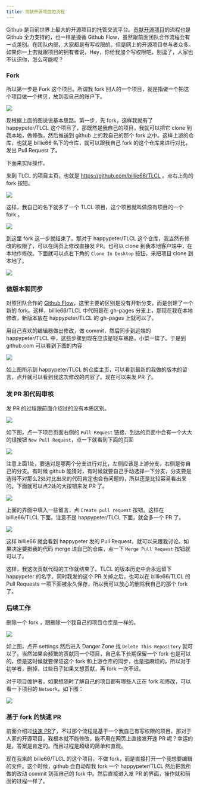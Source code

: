 ```yaml
---
title: 贡献开源项目的流程
---
```


Github 是目前世界上最大的开源项目的托管交流平台。[贡献开源项目](https://guides.github.com/activities/contributing-to-open-source/)的流程也是 Github 全力支持的，也一样是遵循 Github Flow，虽然跟前面团队合作流程会有一点差别。在团队内部，大家都是有写权限的。但是网上的开源项目参与者众多。如果你一上去就跟项目的拥有者说，Hey，你给我加个写权限吧，别逗了，人家也不认识你，怎么可能呢？


### Fork

所以第一步是 Fork 这个项目。所谓我 fork 别人的一个项目，就是指做一个把这个项目做一个拷贝，放到我自己的账户下。

![](images/flow_fork/flow.png)

现根据上面的图说说基本思路。第一步，先 fork，这样我就有了 happypeter/TLCL 这个项目了，那既然是我自己的项目，我就可以把它 clone 到我本地，做修改，然后推送到 github 上的我自己的那个 fork 之中。这样上游的仓库，也就是 billie66 名下的仓库，就可以跟我自己 fork 的这个仓库来进行对比，发出 Pull Request 了。

下面来实际操作。

来到 TLCL 的项目主页，也就是 <https://github.com/billie66/TLCL> 。点右上角的 fork 按钮。

![](images/flow_fork/fork.png)

这样，我自己的名下就多了一个 TLCL 项目，这个项目就叫做原有项目的一个 fork 。

![](images/flow_fork/my_fork.png)

到这里 fork 这一步就结束了。那对于 happypeter/TLCL 这个仓库，我当然有修改的权限了，可以在网页上修改直接发 PR。也可以 clone 到我本地客户端中，在本地作修改。下面就可以点右下角的 `Clone In Desktop` 按钮，来把项目 clone 到本地了。

![](images/flow_fork/cloning.png)

### 做版本和同步

对照团队合作的 [Github Flow](http://gitbeijing.com/flow/)，这里主要的区别是没有开新分支，而是创建了一个新的 fork。这样，billie66/TLCL 中代码是在 gh-pages 分支上，那现在我在本地修改，新版本放在 happypeter/TLCL 的 gh-pages 上就可以了。

用自己喜欢的编辑器做出修改，做 commit，然后同步到远端的 happypeter/TLCL 中，这些步骤到现在应该是轻车熟路，小菜一碟了。于是到 github.com 可以看到下图的内容

![](images/flow_fork/my_commit.png)

如上图所示到 happypeter/TLCL 的仓库主页，可以看到最新的我做的版本的留言，点开就可以看到我这次修改的内容了。现在可以来发 PR 了。

### 发 PR 和代码审核

发 PR 的过程跟前面介绍过的没有本质区别。

![](images/flow_fork/new_pr.png)

如下图，点一下项目页面右侧的 `Pull Request` 链接，到达的页面中会有一个大大的绿按钮 `New Pull Request`，点一下就看到下面的页面

![](images/flow_fork/new_pr_view.png)

注意上面1处，要选对是哪两个分支进行对比，左侧应该是上游分支，右侧是你自己的分支。有时候 github 能猜对，有时候就要自己手动选择一下分支，分支要是选得不对那么2处对比出来的代码肯定也会有问题的，所以还是比较容易看出来的。下面就可以点2处的大按钮来发 PR 了。

![](images/flow_fork/pr_msg.png)

上面的界面中填入一些留言，点 `Create pull request` 按钮。这样在 billie66/TLCL 下面，注意不是 happypeter/TLCL 下面，就会多一个 PR 了。 

![](images/flow_fork/final_pr.png)


这样 billie66 就会看到 happypeter 发的 Pull Request，就可以来跟我讨论。如果决定要把我的代码 merge 进自己的仓库，点一下 `Merge Pull Request` 按钮就可以了。

这样，我这次贡献代码的工作就结束了。TLCL 的版本历史中会永远留下 happypeter 的名字。同时我发的这个 PR 关掉之后，也可以在 billie66/TLCL 的 Pull Requests 一项下面被永久保存，所以我可以放心的删除我自己的那个 fork 了。

<!-- 也有时候 merge 按钮是黑的，因为有 confilcts 这个后面可以考虑讲讲 -->

### 后续工作

删除一个 fork ，跟删除一个我自己的项目仓库是一样的。

![](images/flow_fork/delete_repo.png)

如上图，点开 settings 然后进入 Danger Zone 找 `Delete This Repository` 就可以了。当然如果会频繁的贡献同一个项目，自己名下长期保留一个 fork 也是可以的，但是这时候就要保证这个 fork 和上游仓库的同步，也是挺麻烦的。所以对于初学者，删掉，过些日子如果又想贡献，再 fork 一次不迟。

对于项目维护者，如果想随时了解自己的项目都有哪些人正在 fork 和修改，可以看一下项目的 `Network`，如下图：

![](images/flow_fork/network.png)

### 基于 fork 的快速 PR

前面介绍过[快速 PR]((https://github.com/blog/1945-quick-pull-requests))了，不过那个流程是基于一个我自己有写权限的项目。那对于人家的开源项目，我根本就不能修改，能不用在网页上直接发开速 PR 呢？幸运的是，答案是肯定的。而且过程是超级的简单和直观。

现在我来的 bille66/TLCL 的这个项目，不做 fork，而是直接打开一个我想要编辑的文件。这个时候，github 会自动帮我 fork 一个 happypeter/TLCL 然后把我所做的改动 commit 到我自己的 fork 中。然后直接进入发 PR 的界面，操作就和前面的过程一样了。



<!--  - http://happycasts.net/episodes/60
  - 图示整个过程 
改进这期 视频 可以做一套更简单点的，符合本章内容的图示
更简单，更美观是我未来的一个方向了

  -->
